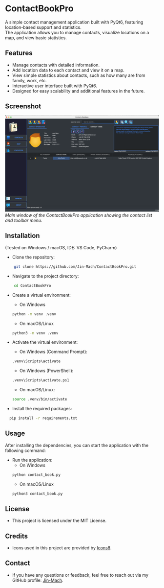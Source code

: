 # ContactBookPro

A simple contact management application built with PyQt6, featuring location-based support and statistics.  
The application allows you to manage contacts, visualize locations on a map, and view basic statistics.

## Features

- Manage contacts with detailed information.
- Add location data to each contact and view it on a map.
- View simple statistics about contacts, such as how many are from family, work, etc.
- Interactive user interface built with PyQt6.
- Designed for easy scalability and additional features in the future.

## Screenshot
![Main window of ContactBookPro](images/main_window_screen.png)
*Main window of the ContactBookPro application showing the contact list and toolbar menu.*


## Installation

(Tested on Windows / macOS, IDE: VS Code, PyCharm)

- Clone the repository:
```bash
    git clone https://github.com/Jin-Mach/ContactBookPro.git
```

- Navigate to the project directory:
```bash
    cd ContactBookPro
```

- Create a virtual environment:
  - On Windows
  ```bash
  python -m venv .venv
  ```
  - On macOS/Linux
  ```bash
  python3 -m venv .venv
  ```

- Activate the virtual environment:
  - On Windows (Command Prompt): 
  ```bash
  .venv\Scripts\activate
  ```
  - On Windows (PowerShell):
  ```bash
  .venv\Scripts\activate.ps1
  ```
  - On macOS/Linux:
  ```bash
  source .venv/bin/activate
  ```

- Install the required packages:
```bash
  pip install -r requirements.txt
```

## Usage
After installing the dependencies, you can start the application with the following command:

- Run the application:
  - On Windows
  ```bash
  python contact_book.py
  ```
  - On macOS/Linux
  ```bash
  python3 contact_book.py
  ```

## License

- This project is licensed under the MIT License.

## Credits
- Icons used in this project are provided by [Icons8](https://icons8.com/).

## Contact
- If you have any questions or feedback, feel free to reach out via my GitHub profile: [Jin-Mach](https://github.com/Jin-Mach).